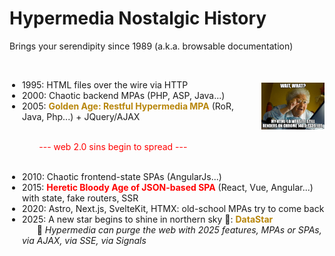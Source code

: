 # Hypermedia Nostalgic History
Brings your serendipity since 1989 (a.k.a. browsable documentation)

<div style="display: flex; align-items: center; gap: 16px;">
  <div style="width: 80%;">
  <br />
    <ul style="list-style-type: disc; padding-left: 20px;">
      <li>1995: HTML files over the wire via HTTP</li>
      <li>2000: Chaotic backend MPAs (PHP, ASP, Java...)</li>
      <li>2005: <span style="color: #B8860B;font-weight: bold;">Golden Age: Restful Hypermedia MPA</span> (RoR, Java, Php...) + JQuery/AJAX</li>
    </ul>
    <br />
    <span style="color: red;">&nbsp;&nbsp;&nbsp;&nbsp;&nbsp;&nbsp;&nbsp;&nbsp;&nbsp;&nbsp;&nbsp;&nbsp;--- web 2.0 sins begin to spread ---</span>
  </div>

  <img src="../assets/immortal-website.png" alt="Hypermedia history" style="width: 20%; display: block;" />
</div>
  <br />
<ul style="list-style-type: disc; padding-left: 20px;">
  <li>2010: Chaotic frontend-state SPAs (AngularJs...)</li>
  <li>2015: <span style="color: #FF0000;font-weight: bold;">Heretic Bloody Age of JSON-based SPA</span> (React, Vue, Angular...) with state, fake routers, SSR</li>
  <li>2020: Astro, Next.js, SvelteKit, HTMX: old-school MPAs try to come back</li>
  <li>2025: A new star begins to shine in northern sky 🌟: <span style="color: #B8860B;font-weight: bold;">DataStar</span>
  <br/>&nbsp;&nbsp;&nbsp;&nbsp;&nbsp;&nbsp;🚀 <span style="font-style: italic;">Hypermedia can purge the web with 2025 features, MPAs or SPAs, via AJAX, via SSE, via Signals</span> </li>
</ul>




